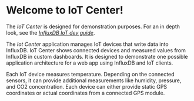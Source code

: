 # Welcome to IoT Center!

The _IoT Center_ is designed for demonstration purposes.
For an in depth look, see the [_InfluxDB IoT dev guide_](__DEV_GUIDE__).

The _Iot Center_ application manages IoT devices that write data into InfluxDB.
IoT Center shows connected devices and measured values from InfluxDB in custom dashboards.
It is designed to demonstrate one possible application architecture for a web app using InfluxDB and IoT clients.

Each IoT device measures temperature.
Depending on the connected sensors, it can provide additional measurements like humidity, pressure, and CO2 concentration.
Each device can either provide static GPS coordinates or actual coordinates from a connected GPS module.
